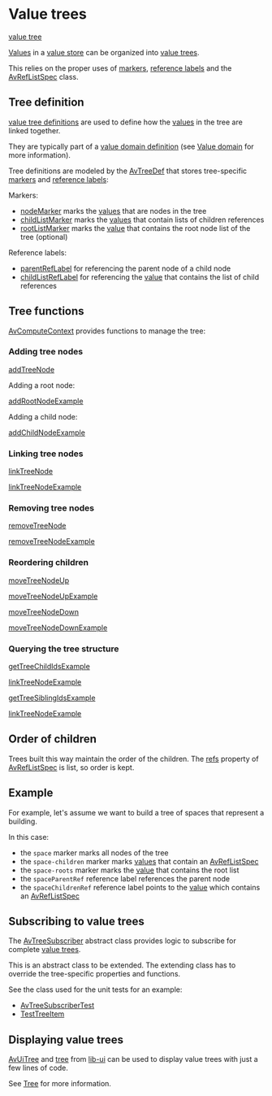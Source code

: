 # Value trees

[value tree](def://?inline)

[Values](def://) in a [value store](def://) can be organized into [value trees](def://).

This relies on the proper uses of [markers](def://), [reference labels](def://) and
the [AvRefListSpec](class://) class.

## Tree definition

[value tree definitions](def://) are used to define how the [values](def://) in the tree are linked
together.

They are typically part of a [value domain definition](def://) (see [Value domain](guide://)
for more information).

Tree definitions are modeled by the [AvTreeDef](class://) that stores tree-specific
[markers](def://) and [reference labels](def://):

Markers:

- [nodeMarker](property://AvTreeDef) marks the [values](def://) that are nodes in the tree
- [childListMarker](property://AvTreeDef) marks the [values](def://) that contain lists of children references
- [rootListMarker](prooperty://AvTreeDef) marks the [value](def://) that contains the root node list of the tree (optional)

Reference labels:

- [parentRefLabel](prooperty://AvTreeDef) for referencing the parent node of a child node
- [childListRefLabel](prooperty://AvTreeDef) for referencing the [value](def://) that contains the list of child references

## Tree functions

[AvComputeContext](class://) provides functions to manage the tree:

### Adding tree nodes

[addTreeNode](function://AvComputeContext)

Adding a root node:

[addRootNodeExample](example://value_tree_examples)

Adding a child node:

[addChildNodeExample](example://value_tree_examples)

### Linking tree nodes

[linkTreeNode](function://AvComputeContext)

[linkTreeNodeExample](example://value_tree_examples)

### Removing tree nodes

[removeTreeNode](function://AvComputeContext)

[removeTreeNodeExample](example://value_tree_examples)

### Reordering children

[moveTreeNodeUp](function://AvComputeContext)

[moveTreeNodeUpExample](example://value_tree_examples)

[moveTreeNodeDown](function://AvComputeContext)

[moveTreeNodeDownExample](example://value_tree_examples)

### Querying the tree structure

[getTreeChildIdsExample](function://AvComputeContext)

[linkTreeNodeExample](example://value_tree_examples)

[getTreeSiblingIdsExample](function://AvComputeContext)

[linkTreeNodeExample](example://value_tree_examples)

## Order of children

Trees built this way maintain the order of the children. The [refs](property://AvRefListSpec) property
of [AvRefListSpec](class://) is list, so order is kept.

## Example

For example, let's assume we want to build a tree of spaces that represent a building.

In this case:

- the `space` marker marks all nodes of the tree
- the `space-children` marker marks [values](def://) that contain an [AvRefListSpec](class://)
- the `space-roots` marker marks the [value](def://) that contains the root list
- the `spaceParentRef` reference label references the parent node
- the `spaceChildrenRef` reference label points to the [value](def://) which contains an [AvRefListSpec](class://)

## Subscribing to value trees

The [AvTreeSubscriber](class://) abstract class provides logic to subscribe for complete [value trees](def://).

This is an abstract class to be extended. The extending class has to override the tree-specific
properties and functions.

See the class used for the unit tests for an example:

- [AvTreeSubscriberTest](class://)
- [TestTreeItem](class://)

## Displaying value trees

[AvUiTree](class://) and [tree](fragment://) from [lib-ui](def://) can be used to 
display value trees with just a few lines of code.

See [Tree](guide://lib-ui) for more information.